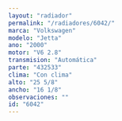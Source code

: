 ```yaml
---
layout: "radiador"
permalink: "/radiadores/6042/"
marca: "Volkswagen"
modelo: "Jetta"
ano: "2000"
motor: "V6 2.8"
transmision: "Automática"
parte: "432533"
clima: "Con clima"
alto: "25 5/8"
ancho: "16 1/8"
observaciones: ""
id: "6042"
---
```


